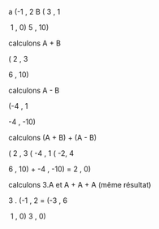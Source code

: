 a (-1 , 2                                          B ( 3   ,  1

​	1  , 0)                                               5  ,  10)



calculons A + B 

( 2  , 3

  6  ,  10)

calculons A - B 

(-4  , 1

 -4  , -10)

calculons (A + B) + (A - B)

( 2  , 3                                                       ( -4 , 1                      ( -2,   4 

  6  ,  10)      +                                           -4 ,  -10)   =                2 ,  0)



calculons 3.A et A + A + A     (même résultat)

3 . (-1   , 2                     =          (-3   ,   6 

​       1   ,   0)                                3    ,    0)